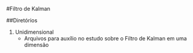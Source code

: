 #Filtro de Kalman

##Diretórios
1. Unidimensional
   - Arquivos para auxílio no estudo sobre o Filtro de Kalman em uma dimensão

